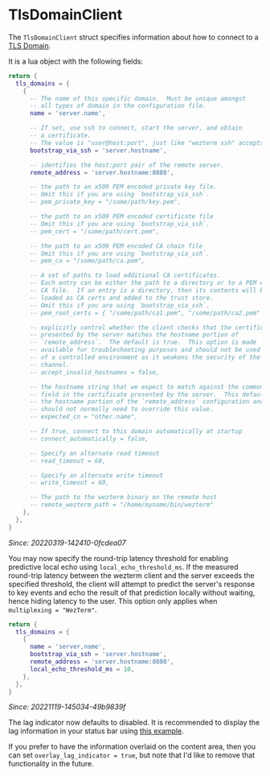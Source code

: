 # TlsDomainClient

The `TlsDomainClient` struct specifies information about how to connect
to a [TLS Domain](../../multiplexing.md#tls-domains).

It is a lua object with the following fields:

```lua
return {
  tls_domains = {
    {
      -- The name of this specific domain.  Must be unique amongst
      -- all types of domain in the configuration file.
      name = 'server.name',

      -- If set, use ssh to connect, start the server, and obtain
      -- a certificate.
      -- The value is "user@host:port", just like "wezterm ssh" accepts.
      bootstrap_via_ssh = 'server.hostname',

      -- identifies the host:port pair of the remote server.
      remote_address = 'server.hostname:8080',

      -- the path to an x509 PEM encoded private key file.
      -- Omit this if you are using `bootstrap_via_ssh`.
      -- pem_private_key = "/some/path/key.pem",

      -- the path to an x509 PEM encoded certificate file
      -- Omit this if you are using `bootstrap_via_ssh`.
      -- pem_cert = "/some/path/cert.pem",

      -- the path to an x509 PEM encoded CA chain file
      -- Omit this if you are using `bootstrap_via_ssh`.
      -- pem_ca = "/some/path/ca.pem",

      -- A set of paths to load additional CA certificates.
      -- Each entry can be either the path to a directory or to a PEM encoded
      -- CA file.  If an entry is a directory, then its contents will be
      -- loaded as CA certs and added to the trust store.
      -- Omit this if you are using `bootstrap_via_ssh`.
      -- pem_root_certs = { "/some/path/ca1.pem", "/some/path/ca2.pem" },

      -- explicitly control whether the client checks that the certificate
      -- presented by the server matches the hostname portion of
      -- `remote_address`.  The default is true.  This option is made
      -- available for troubleshooting purposes and should not be used outside
      -- of a controlled environment as it weakens the security of the TLS
      -- channel.
      -- accept_invalid_hostnames = false,

      -- the hostname string that we expect to match against the common name
      -- field in the certificate presented by the server.  This defaults to
      -- the hostname portion of the `remote_address` configuration and you
      -- should not normally need to override this value.
      -- expected_cn = "other.name",

      -- If true, connect to this domain automatically at startup
      -- connect_automatically = false,

      -- Specify an alternate read timeout
      -- read_timeout = 60,

      -- Specify an alternate write timeout
      -- write_timeout = 60,

      -- The path to the wezterm binary on the remote host
      -- remote_wezterm_path = "/home/myname/bin/wezterm"
    },
  },
}
```

*Since: 20220319-142410-0fcdea07*

You may now specify the round-trip latency threshold for enabling predictive
local echo using `local_echo_threshold_ms`. If the measured round-trip latency
between the wezterm client and the server exceeds the specified threshold, the
client will attempt to predict the server's response to key events and echo the
result of that prediction locally without waiting, hence hiding latency to the
user. This option only applies when `multiplexing = "WezTerm"`.

```lua
return {
  tls_domains = {
    {
      name = 'server,name',
      bootstrap_via_ssh = 'server.hostname',
      remote_address = 'server.hostname:8080',
      local_echo_threshold_ms = 10,
    },
  },
}
```

*Since: 20221119-145034-49b9839f*

The lag indicator now defaults to disabled. It is recommended to display
the lag information in your status bar using [this
example](pane/get_metadata.md).

If you prefer to have the information overlaid on the content area, then
you can set `overlay_lag_indicator = true`, but note that I'd like to
remove that functionality in the future.
